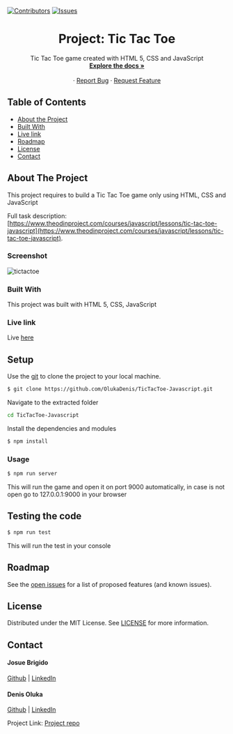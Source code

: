 
[![Contributors][contributors-shield]][contributors-url]
[![Issues][issues-shield]][issues-url]


<p align="center">
 
  <h1 align="center">Project: Tic Tac Toe</h1>
  <p align="center">
    Tic Tac Toe game created with HTML 5, CSS and JavaScript
    <br />
    <a href="https://github.com/OlukaDenis/TicTacToe-Javascript"><strong>Explore the docs »</strong></a>
    <br />
    <br />
    ·
    <a href="https://github.com/OlukaDenis/TicTacToe-Javascript/issues">Report Bug</a>
    ·
    <a href=https://github.com/OlukaDenis/TicTacToe-Javascript/issues">Request Feature</a>
  </p>
</p>

<!-- TABLE OF CONTENTS -->

## Table of Contents

- [About the Project](#about-the-project)
- [Built With](#built-with)
- [Live link](#live-link)
- [Roadmap](#roadmap)
- [License](#license)
- [Contact](#contact)

<!-- ABOUT THE PROJECT -->

## About The Project

This project requires to build a Tic Tac Toe game only using HTML, CSS and JavaScript

Full task description: [https://www.theodinproject.com/courses/javascript/lessons/tic-tac-toe-javascript](https://www.theodinproject.com/courses/javascript/lessons/tic-tac-toe-javascript).

### Screenshot
![tictactoe](https://user-images.githubusercontent.com/37341054/79595461-94c59980-80e7-11ea-9dbf-d048c1593a61.png)

### Built With

This project was built with HTML 5, CSS, JavaScript

### Live link
Live [here](https://raw.githack.com/OlukaDenis/TicTacToe-Javascript/development/index.html)

## Setup

Use the [git](https://git-scm.com/downloads) to clone the project to your local machine.
```sh
$ git clone https://github.com/OlukaDenis/TicTacToe-Javascript.git
```

Navigate to the extracted folder
```sh 
cd TicTacToe-Javascript
```

Install the dependencies and modules
```sh
$ npm install
```

### Usage
```sh
$ npm run server
```
This will run the game and open it on port 9000 automatically, in case is not open go to 127.0.0.1:9000 in your browser

## Testing the code
```sh
$ npm run test
```
This will run the test in your console

<!-- ROADMAP -->

## Roadmap

See the [open issues](https://github.com/OlukaDenis/TicTacToe-Javascript/issues) for a list of proposed features (and known issues).

<!-- LICENSE -->

## License

Distributed under the MIT License. See [LICENSE](https://github.com/OlukaDenis/TicTacToe-Javascript/LICENSE) for more information.

<!-- CONTACT -->

## Contact

#### Josue Brigido
 [Github](https://github.com/kalavhan) | [LinkedIn](https://www.linkedin.com/in/kalavhan/)
#### Denis Oluka
[Github](https://github.com/OlukaDenis) | [LinkedIn](https://www.linkedin.com/in/denis-oluka/)

Project Link: [Project repo](https://github.com/OlukaDenis/TicTacToe-Javascript/)

<!-- MARKDOWN LINKS & IMAGES -->
<!-- https://www.markdownguide.org/basic-syntax/#reference-style-links -->

[contributors-shield]: https://img.shields.io/badge/Contributors-2-%2300ff00
[contributors-url]: https://github.com/kalavhan/library/graphs/contributors
[issues-shield]: https://img.shields.io/badge/issues-0-%2300ff00
[issues-url]: https://github.com/OlukaDenis/TicTacToe-Javascript/issues/
